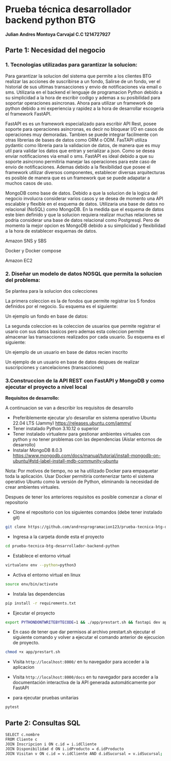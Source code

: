 # Prueba técnica desarrollador backend python BTG

**Julian Andres Montoya Carvajal C.C 1214727927**

## Parte 1: Necesidad del negocio

### 1. Tecnologias utilizadas para garantizar la solucion:

Para garantizar la solucion del sistema que permite a los clientes BTG realizar las acciones de suscribirse a un fondo, Salirse de un fondo, ver el historial de sus ultimas transacciones y envio de notificaciones via email o sms. Utilizaria en el backend el lenguaje de programacion Python debido a su simplicidad a la hora de escribir codigo y ademas a su posibilidad para soportar operaciones asincronas. Ahora para utilizar un framework de python debido a mi experiencia y rapidez a la hora de desarrollar escogeria el framework FastAPI. 

FastAPI es es un framework especializado para escribir API Rest, posee soporte para operaciones asincronas, es decir no bloquear I/O en casos de operaciones muy demoradas. Tambien se puede integrar facilmente con otras librerias de bases de datos como ORM o ODM. FasTAPI utiliza pydantic como libreria para la validacion de datos, de manera que es muy util para validar los datos que entran y serializar a json. Como se desea enviar notificaciones via email o sms. FastAPI es ideal debido a que su soporte asincrono permitiria manejar las operaciones para este caso de envio de notificaciones. Ademas debido a la flexibilidad que posee el framework utilizar diversos componentes, establecer diversas arquitecturas es posible de manera que es un framework que se puede adapatar a muchos casos de uso.

MongoDB como base de datos. Debido a que la solucion de la logica del negocio involucra considerar varios casos y se desea de momento una API escalable y flexible en el esquema de datos. Utilizaria una base de datos no relacional (NoSQL) como MongoDB. En la medida que el esquema de datos este bien definido y que la solucion requiera realizar muchas relaciones se podria considerar una base de datos relacional como Postgresql. Pero de momento la mejor opcion es MongoDB debido a su simplicidad y flexibilidad a la hora de establecer esquemas de datos.

Amazon SNS y SBS

Docker y Docker compose

Amazon EC2

### 2. Diseñar un modelo de datos NOSQL que permita la solucion del problema:

Se plantea para la solucion dos colecciones

La primera coleccion es la de fondos que permite registrar los 5 fondos definidos por el negocio. Su esquema es el siguiente:

Un ejemplo un fondo en base de datos:



La segunda coleccion es la coleccion de usuarios que permite registrar el usario con sus datos basicos pero ademas esta coleccion permite almacenar las transacciones realizados por cada usuario. Su esquema es el siguiente:

Un ejemplo de un usuario en base de datos recien inscrito

Un ejemplo de un usuario en base de datos despues de realizar suscripciones y cancelaciones (transacciones)

### 3.Construccion de la API REST con FastAPI y MongoDB y como ejecutar el proyecto a nivel local

**Requisitos de desarrollo:**

A continuacion se van a describir los requisitos de desarrollo

* Preferiblemente ejecutar y/o desarollar en sistema operativo Ubuntu 22.04 LTS (Jammy) https://releases.ubuntu.com/jammy/
* Tener instalado Python 3.10.12 o superior
* Tener instalado virtualenv para gestionar ambientes virtuales con python y no tener problemas con las dependencias (Aislar entornos de desarrollo)
* Instalar MongoDB 8.0.3 https://www.mongodb.com/docs/manual/tutorial/install-mongodb-on-ubuntu/#std-label-install-mdb-community-ubuntu

Nota: Por motivos de tiempo, no se ha utilizado Docker para empaquetar toda la aplicación. Usar Docker permitiría contenerizar tanto el sistema operativo Ubuntu como la versión de Python, eliminando la necesidad de crear ambientes virtuales.

Despues de tener los anteriores requisitos es posible comenzar a clonar el repositorio

* Clone el repositorio con los siguientes comandos (debe tener instalado git)

```bash
git clone https://github.com/andresprogramacion123/prueba-tecnica-btg-desarrollador-backend-python.git
```

* Ingresa a la carpeta donde esta el proyecto

```bash
cd prueba-tecnica-btg-desarrollador-backend-python
```

* Establece el entorno virtual

```bash
virtualenv env --python=python3
```

* Activa el entorno virtual en linux

```bash
source env/bin/activate
```

* Instala las dependencias

```bash
pip install -r requirements.txt
```

* Ejecutar el proyecto

```bash
export PYTHONDONTWRITEBYTECODE=1 && ./app/prestart.sh && fastapi dev app/main.py
```

* En caso de tener que dar permisos al archivo prestart.sh ejecutar el siguiente comando y volver a ejecutar el comando anterior de ejecucion de proyecto.

```bash
chmod +x app/prestart.sh
```

* Visita `http://localhost:8000/` en tu navegador para acceder a la aplicacion

* Visita `http://localhost:8000/docs` en tu navegador para acceder a la documentación interactiva de la API generada automáticamente por FastAPI

* para ejecutar pruebas unitarias

```bash
pytest
```

## Parte 2: Consultas SQL

```bash
SELECT c.nombre
FROM Cliente c
JOIN Inscripcion i ON c.id = i.idCliente
JOIN Disponibilidad d ON i.idProducto = d.idProducto
JOIN Visitan v ON c.id = v.idCliente AND d.idSucursal = v.idSucursal;
```